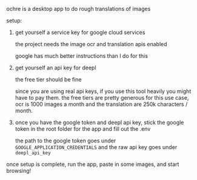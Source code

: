 ochre is a desktop app to do rough translations of images

setup:
1. get yourself a service key for google cloud services

    the project needs the image ocr and translation apis enabled

    google has much better instructions than I do for this

2. get yourself an api key for deepl

    the free tier should be fine

    since you are using real api keys, if you use this tool heavily you might have to pay them. the free tiers are pretty generous for this use case, ocr is 1000 images a month and the translation are 250k characters / month.

3. once you have the google token and deepl api key, stick the google token in the root folder for the app and fill out the .env
    
    the path to the google token goes under `GOOGLE_APPLICATION_CREDENTIALS`
    and the raw api key goes under `deepl_api_key`

once setup is complete, run the app, paste in some images, and start browsing!